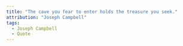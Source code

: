 ```yaml
---
title: "The cave you fear to enter holds the treasure you seek."
attribution: "Joseph Campbell"
tags:
  - Joseph Campbell
  - Quote
---
```

